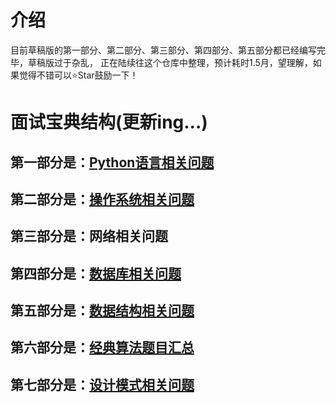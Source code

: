 # 介绍   
目前草稿版的第一部分、第二部分、第三部分、第四部分、第五部分都已经编写完毕，草稿版过于杂乱， 正在陆续往这个仓库中整理，预计耗时1.5月，望理解，如果觉得不错可以⭐Star鼓励一下！  


# 面试宝典结构(更新ing...)   
## 第一部分是：[Python语言相关问题](https://github.com/duanmingpy/python-interview/blob/master/markdowns/1-python%E8%AF%AD%E8%A8%80%E7%9B%B8%E5%85%B3%E9%97%AE%E9%A2%98.md)   
## 第二部分是：[操作系统相关问题](https://github.com/duanmingpy/python-interview/blob/master/markdowns/2-%E6%93%8D%E4%BD%9C%E7%B3%BB%E7%BB%9F%E7%9B%B8%E5%85%B3%E9%97%AE%E9%A2%98.md)  
## 第三部分是：网络相关问题
## 第四部分是：[数据库相关问题](https://github.com/duanmingpy/python-interview/blob/master/markdowns/4-%E6%95%B0%E6%8D%AE%E5%BA%93%E7%9B%B8%E5%85%B3%E9%97%AE%E9%A2%98.md)   
## 第五部分是：[数据结构相关问题](https://github.com/duanmingpy/python-interview/blob/master/markdowns/5-%E6%95%B0%E6%8D%AE%E7%BB%93%E6%9E%84%E7%9B%B8%E5%85%B3%E9%97%AE%E9%A2%98.md)  
## 第六部分是：[经典算法题目汇总](https://github.com/duanmingpy/python-interview/blob/master/markdowns/6-%E7%AE%97%E6%B3%95%E9%A2%98%E7%9B%AE%E7%9B%B8%E5%85%B3.md)  
## 第七部分是：[设计模式相关问题](https://github.com/duanmingpy/python-interview/blob/master/markdowns/7-%E8%AE%BE%E8%AE%A1%E6%A8%A1%E5%BC%8F%E7%9B%B8%E5%85%B3%E9%97%AE%E9%A2%98.md)
  


